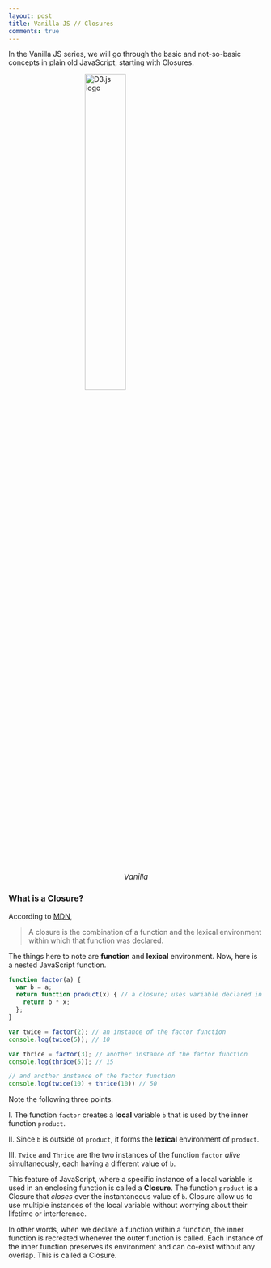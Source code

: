 ```yaml
---
layout: post
title: Vanilla JS // Closures
comments: true
---
```


In the Vanilla JS series, we will go through the basic and not-so-basic concepts in plain old JavaScript, starting with Closures.


<img class="no-shadow" alt="D3.js logo" src="/Front/assets/img/5/vanilla.jpg" style="width: 40%; height: auto; display: block; margin: 0 auto;"/>
<p style="text-align: center; font-size:15px;"><em>Vanilla</em></p>

### **What is a Closure?**

According to [MDN](https://developer.mozilla.org/en-US/docs/Web/JavaScript/Closures), 

>A closure is the combination of a function and the lexical environment within which that function was declared.

The things here to note are **function** and **lexical** environment. Now, here is a nested JavaScript function.

```javascript
function factor(a) {
  var b = a;
  return function product(x) { // a closure; uses variable declared in the parent function
    return b * x;
  };
}

var twice = factor(2); // an instance of the factor function
console.log(twice(5)); // 10

var thrice = factor(3); // another instance of the factor function
console.log(thrice(5)); // 15

// and another instance of the factor function
console.log(twice(10) + thrice(10)) // 50

```
Note the following three points.

I. The function `factor` creates a **local** variable `b` that is used by the inner function `product`. 

II. Since `b` is outside of `product`, it forms the **lexical** environment of `product`.

III. `Twice` and `Thrice` are the two instances of the function `factor` *alive* simultaneously, each having a different value of `b`. 

This feature of JavaScript, where a specific instance of a local variable is used in an enclosing function is called a **Closure**. The function `product` is a Closure that *closes* over the instantaneous value of `b`. Closure allow us to use multiple instances of the local variable without worrying about their lifetime or interference.

In other words, when we declare a function within a function, the inner function is recreated whenever the outer function is called. Each instance of the inner function preserves its environment and can co-exist without any overlap. This is called a Closure.


